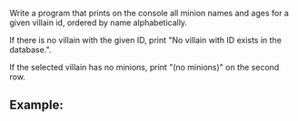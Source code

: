 Write a program that prints on the console all minion names and ages for a given villain id, ordered by name alphabetically.

If there is no villain with the given ID, print "No villain with ID <VillainId> exists in the database.".

If the selected villain has no minions, print "(no minions)" on the second row.

## Example: 

